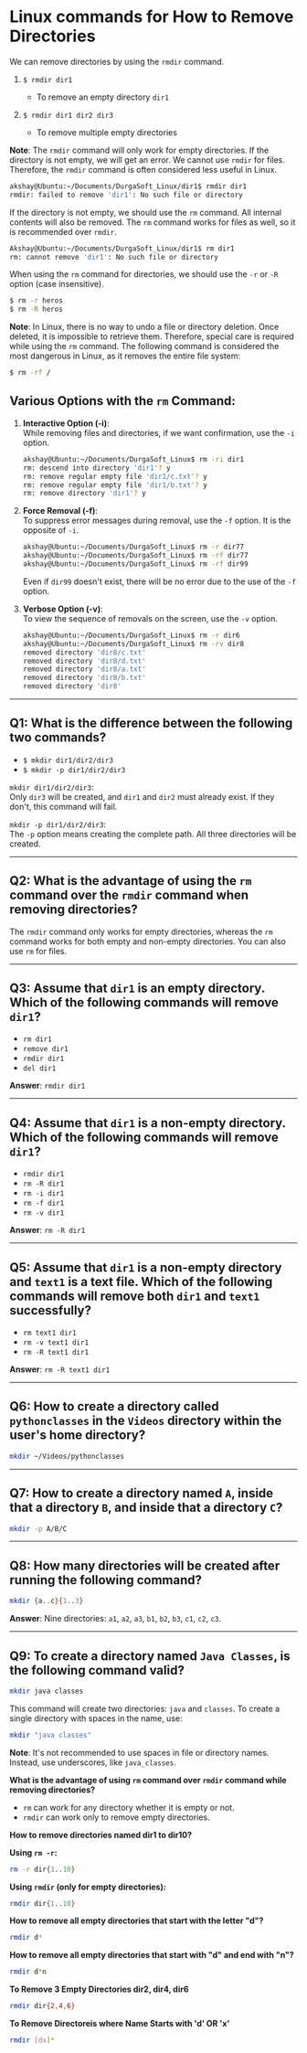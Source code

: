 
# Linux commands for How to Remove Directories

We can remove directories by using the `rmdir` command.

1. `$ rmdir dir1`  
   - To remove an empty directory `dir1`

2. `$ rmdir dir1 dir2 dir3`  
   - To remove multiple empty directories

**Note**: The `rmdir` command will only work for empty directories. If the directory is not empty, we will get an error. We cannot use `rmdir` for files. Therefore, the `rmdir` command is often considered less useful in Linux.

```bash
akshay@Ubuntu:~/Documents/DurgaSoft_Linux/dir1$ rmdir dir1
rmdir: failed to remove 'dir1': No such file or directory
```

If the directory is not empty, we should use the `rm` command. All internal contents will also be removed. The `rm` command works for files as well, so it is recommended over `rmdir`.

```bash
Akshay@Ubuntu:~/Documents/DurgaSoft_Linux/dir1$ rm dir1
rm: cannot remove 'dir1': No such file or directory
```

When using the `rm` command for directories, we should use the `-r` or `-R` option (case insensitive).

```bash
$ rm -r heros
$ rm -R heros
```

**Note**: In Linux, there is no way to undo a file or directory deletion. Once deleted, it is impossible to retrieve them. Therefore, special care is required while using the `rm` command. The following command is considered the most dangerous in Linux, as it removes the entire file system:

```bash
$ rm -rf /
```

## Various Options with the `rm` Command:

1. **Interactive Option (-i)**:  
   While removing files and directories, if we want confirmation, use the `-i` option.

   ```bash
   akshay@Ubuntu:~/Documents/DurgaSoft_Linux$ rm -ri dir1
   rm: descend into directory 'dir1'? y
   rm: remove regular empty file 'dir1/c.txt'? y
   rm: remove regular empty file 'dir1/b.txt'? y
   rm: remove directory 'dir1'? y
   ```

2. **Force Removal (-f)**:  
   To suppress error messages during removal, use the `-f` option. It is the opposite of `-i`.

   ```bash
   akshay@Ubuntu:~/Documents/DurgaSoft_Linux$ rm -r dir77
   akshay@Ubuntu:~/Documents/DurgaSoft_Linux$ rm -rf dir77
   akshay@Ubuntu:~/Documents/DurgaSoft_Linux$ rm -rf dir99
   ```

   Even if `dir99` doesn't exist, there will be no error due to the use of the `-f` option.

3. **Verbose Option (-v)**:  
   To view the sequence of removals on the screen, use the `-v` option.

   ```bash
   akshay@Ubuntu:~/Documents/DurgaSoft_Linux$ rm -r dir6
   akshay@Ubuntu:~/Documents/DurgaSoft_Linux$ rm -rv dir8
   removed directory 'dir8/c.txt'
   removed directory 'dir8/d.txt'
   removed directory 'dir8/a.txt'
   removed directory 'dir8/b.txt'
   removed directory 'dir8'
   ```

---

## Q1: What is the difference between the following two commands?

- `$ mkdir dir1/dir2/dir3`
- `$ mkdir -p dir1/dir2/dir3`

`mkdir dir1/dir2/dir3`:  
Only `dir3` will be created, and `dir1` and `dir2` must already exist. If they don't, this command will fail.

`mkdir -p dir1/dir2/dir3`:  
The `-p` option means creating the complete path. All three directories will be created.

---

## Q2: What is the advantage of using the `rm` command over the `rmdir` command when removing directories?

The `rmdir` command only works for empty directories, whereas the `rm` command works for both empty and non-empty directories. You can also use `rm` for files.

---

## Q3: Assume that `dir1` is an empty directory. Which of the following commands will remove `dir1`?

- `rm dir1`
- `remove dir1`
- `rmdir dir1`
- `del dir1`

**Answer**: `rmdir dir1`

---

## Q4: Assume that `dir1` is a non-empty directory. Which of the following commands will remove `dir1`?

- `rmdir dir1`
- `rm -R dir1`
- `rm -i dir1`
- `rm -f dir1`
- `rm -v dir1`

**Answer**: `rm -R dir1`

---

## Q5: Assume that `dir1` is a non-empty directory and `text1` is a text file. Which of the following commands will remove both `dir1` and `text1` successfully?

- `rm text1 dir1`
- `rm -v text1 dir1`
- `rm -R text1 dir1`

**Answer**: `rm -R text1 dir1`

---

## Q6: How to create a directory called `pythonclasses` in the `Videos` directory within the user's home directory?

```bash
mkdir ~/Videos/pythonclasses
```

---

## Q7: How to create a directory named `A`, inside that a directory `B`, and inside that a directory `C`?

```bash
mkdir -p A/B/C
```

---

## Q8: How many directories will be created after running the following command?

```bash
mkdir {a..c}{1..3}
```

**Answer**: Nine directories: `a1`, `a2`, `a3`, `b1`, `b2`, `b3`, `c1`, `c2`, `c3`.

---

## Q9: To create a directory named `Java Classes`, is the following command valid?

```bash
mkdir java classes
```

This command will create two directories: `java` and `classes`. To create a single directory with spaces in the name, use:

```bash
mkdir "java classes"
```

**Note**: It's not recommended to use spaces in file or directory names. Instead, use underscores, like `java_classes`.

**What is the advantage of using `rm` command over `rmdir` command while removing directories?**

* `rm` can work for any directory whether it is empty or not.
* `rmdir` can work only to remove empty directories.

**How to remove directories named dir1 to dir10?**

**Using `rm -r`:**
  ```bash
rm -r dir{1..10}
```
**Using `rmdir` (only for empty directories):**
```bash
rmdir dir{1..10}
```
**How to remove all empty directories that start with the letter "d"?**
```bash
rmdir d*
```
**How to remove all empty directories that start with "d" and end with "n"?**
```bash
rmdir d*n
```

**To Remove 3 Empty Directories dir2, dir4, dir6**
```bash
rmdir dir{2,4,6}
```

**To Remove Directoreis where Name Starts with 'd' OR 'x'**
```bash
rmdir [dx]*
```